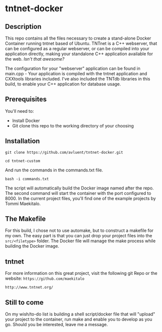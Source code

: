 # tntnet-docker
## Description
This repo contains all the files necessary to create a stand-alone Docker Container running tntnet based of Ubuntu. TNTnet is a C++ webserver, that can be configured as a regular webserver, or can be compiled into your application directly, making your standalone C++ application available for the web. *Isn't that awesome?*

The configuration for your "webserver" application can be found in main.cpp - Your application is compiled with the tntnet application and CXXtools libraries included. I've also included the TNTdb libraries in this build, to enable your C++ application for database usage.
## Prerequisites
You'll need to:
* Install Docker
* Git clone this repo to the working directory of your choosing
## Installation
`git clone https://github.com/avluent/tntnet-docker.git`

`cd tntnet-custom`

And run the commands in the commands.txt file.

`bash -i commands.txt`


The script will automatically build the Docker image named after the repo. The second command will start the container with the port configured to 8000. In the current project files, you'll find one of the example projects by Tommi Maekitalo.
## The Makefile
For this build, I chose not to use automake, but to construct a makefile for my own. The easy part is that you can just drop your project files into the `src/<filetype>` folder. The Docker file will manage the make process while building the Docker image.
## tntnet
For more information on this great project, visit the following git Repo or the website:
`https://github.com/maekitalo`

`http://www.tntnet.org/`
## Still to come
On my wish/to-do list is building a shell script/docker file that will "upload" your project to the container, run make and enable you to develop as you go. Should you be interested, leave me a message.
